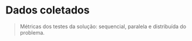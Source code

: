 # Dados coletados 
> Métricas dos testes da solução: sequencial, paralela e distribuída do problema.
